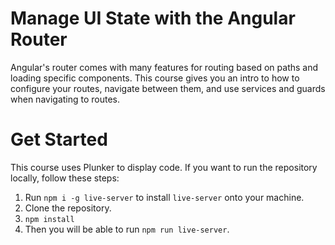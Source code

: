 # Manage UI State with the Angular Router
Angular's router comes with many features for routing based on paths and loading specific components. This course gives you an intro to how to configure your routes, navigate between them, and use services and guards when navigating to routes.

# Get Started
This course uses Plunker to display code. If you want to run the repository locally, follow these steps:
1. Run `npm i -g live-server` to install `live-server` onto your machine.
2. Clone the repository.
3. `npm install`
4. Then you will be able to run `npm run live-server`.
